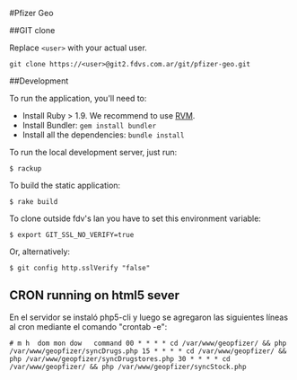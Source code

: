 #Pfizer Geo

##GIT clone

Replace `<user>` with your actual user.

    git clone https://<user>@git2.fdvs.com.ar/git/pfizer-geo.git

##Development

To run the application, you'll need to:

* Install Ruby > 1.9. We recommend to use [RVM](http://rvm.io/).
* Install Bundler: `gem install bundler`
* Install all the dependencies: `bundle install`

To run the local development server, just run:

    $ rackup

To build the static application:

    $ rake build

To clone outside fdv's lan you have to set this environment variable:

    $ export GIT_SSL_NO_VERIFY=true

Or, alternatively:

    $ git config http.sslVerify "false"
## CRON running on html5 sever

En el servidor se instaló php5-cli y luego se agregaron las siguientes líneas al cron mediante el comando "crontab -e":

`
    # m h  dom mon dow   command
    00 * * * * cd /var/www/geopfizer/ && php /var/www/geopfizer/syncDrugs.php
    15 * * * * cd /var/www/geopfizer/ && php /var/www/geopfizer/syncDrugstores.php
    30 * * * * cd /var/www/geopfizer/ && php /var/www/geopfizer/syncStock.php
`
